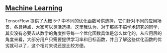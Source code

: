 ## [Machine Learning](https://zhuanlan.zhihu.com/p/24524583)

TensorFlow 提供了大概 5-7 中不同的优化函数可供选择，它们针对不同的应用场景，各具特点，大家可以灵活选择。这里我认为，对于那些不搞学术研究的同学，其实没有必要去从数学的角度推导每一个优化函数具体是怎么优化的，从应用层的角度来看，大部分用户只需要提供学习率和目标函数，并且了解这些优化函数的优劣就可以了，这个相对来说还是比较方便。